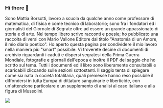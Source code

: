 ### Hi there 👋
Sono Mattia Borsotti, lavoro a scuola da qualche anno come professore di matematica, di fisica e come tecnico di laboratorio; sono fra i fondatori ed i giornalisti del Giornale di Segrate oltre ad essere un grande appassionato di storia e di arte. Nel tempo libero scrivo racconti e poesie; ho pubblicato una raccolta di versi con Mario Vallone Editore dal titolo "Anatomia di un Amore, il mio diario poetico". Ho aperto questa pagina per condividere il mio lavoro nella maniera più "smart" possibile. Vi troverete decine di documenti di archivio riguardanti i caduti e dispersi segratesi della Prima Guerra Mondiale, fotografie e giornali dell'epoca e inoltre il PDF del saggio che ho scritto sul tema. Tutti i documenti ed il libro sono liberamente consultabili e scaricabili cliccando sulle sezioni sottostanti. Il saggio tenta di spiegare come sia nata la società totalitaria, quali premesse hanno reso possibile il diffondersi in tutta Europa di dittature sanguinarie e liberticide, con un'attenzione particolare e un supplemento di analisi al caso italiano e alla figura di Mussolini.  

<!--
**ComeDAutunno/comeDAutunno** is a ✨ _special_ ✨ repository because its `README.md` (this file) appears on your GitHub profile.

Here are some ideas to get you started:

- 🔭 I’m currently working on ...
- 🌱 I’m currently learning ...
- 👯 I’m looking to collaborate on ...
- 🤔 I’m looking for help with ...
- 💬 Ask me about ...
- 📫 How to reach me: ...
- 😄 Pronouns: ...
- ⚡ Fun fact: ...
-->

![](https://komarev.com/ghpvc/?username=comeDAutunno&label=VISITE+AL+PROFILO)

